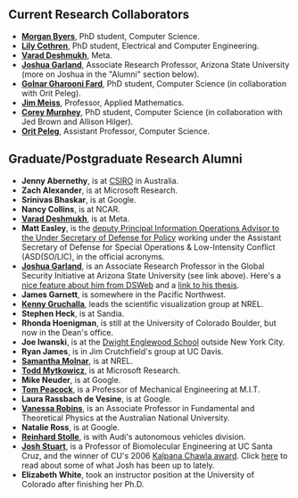 <div id='people'>
<h2> Current Research Collaborators</h2>
</div>

- [**Morgan Byers**](https://mbyers31.github.io), PhD student, Computer Science.
- [**Lily Cothren**](https://lilycothren.netlify.app), PhD student, Electrical and Computer Engineering.
- [**Varad Deshmukh**](http://vrd1243.github.io), Meta.
- [**Joshua Garland**](https://news.asu.edu/20220207-university-news-researcher-joins-asu-battle-disinformation), Associate Research Professor, Arizona State University (more on Joshua in the "Alumni" section below).
- [**Golnar Gharooni Fard**](http://ggfard.com), PhD student, Computer Science (in collaboration with Orit Peleg).
- [**Jim Meiss**](http://amath.colorado.edu/faculty/jdm/), Professor, Applied Mathematics.
- [**Corey Murphey**](https://clmurphey.github.io/), PhD student, Computer Science (in collaboration with Jed Brown and Allison Hilger).
- [**Orit Peleg**](https://www.colorado.edu/biofrontiers/orit-peleg), Assistant Professor, Computer Science.

<h2> Graduate/Postgraduate Research Alumni </h2>

- **Jenny Abernethy**, is at [CSIRO](http://www.csiro.au/) in Australia.
- **Zach Alexander**, is at Microsoft Research.
- **Srinivas Bhaskar**, is at Google.
- **Nancy Collins**, is at NCAR.
- [**Varad Deshmukh**](http://vrd1243.github.io), is at Meta.
- **Matt Easley**, is the [deputy Principal Information Operations Advisor to the Under Secretary of Defense for Policy](https://www.defense.gov/About/Biographies/Biography/Article/2950348/major-general-matthew-p-easley/) working under the Assistant Secretary of Defense for Special Operations & Low-Intensity Conflict (ASD(SO/LIC), in the official acronyms.
- [**Joshua Garland**](https://news.asu.edu/20220207-university-news-researcher-joins-asu-battle-disinformation), is an Associate Research Professor in the Global Security Initiative at Arizona State University (see link above). Here's a [nice feature about him from DSWeb](https://dsweb.siam.org/Students/StudentFeature/TabId/798/ArtMID/1990/ArticleID/1693/Student-Feature-Joshua-Garland.aspx) and a [link to his thesis](https://arxiv.org/abs/1805.07360).
- **James Garnett**, is somewhere in the Pacific Northwest.
- [**Kenny Gruchalla**](http://kenny.gruchalla.org), leads the scientific visualization group at NREL.
- **Stephen Heck**, is at Sandia.
- **Rhonda Hoenigman**, is still at the University of Colorado Boulder, but now in the Dean's office.
- **Joe Iwanski**, is at the [Dwight Englewood School](http://www.d-e.org) outside New York City.
- **Ryan James**, is in Jim Crutchfield's group at UC Davis.
- [**Samantha Molnar**](https://samanthamolnar.github.io/), is at NREL.
- [**Todd Mytkowicz**](http://research.microsoft.com/en-us/people/toddm/), is at Microsoft Research.
- **Mike Neuder**, is at Google.
- [**Tom Peacock**](http://web.mit.edu/peacocklab/), is a Professor of Mechanical Engineering at M.I.T.
- **Laura Rassbach de Vesine**, is at Google.
- [**Vanessa Robins**](http://people.physics.anu.edu.au/~vbr110/index.php), is an Associate Professor in Fundamental and Theoretical Physics at the Australian National University.
- **Natalie Ross**, is at Google.
- [**Reinhard Stolle**](http://www.ksl.stanford.edu/~stolle/), is with Audi's autonomous vehicles division.
- [**Josh Stuart**](https://sysbiowiki.soe.ucsc.edu), is a Professor of Biomolecular Engineering at UC Santa Cruz, and the winner of CU's 2006 [Kalpana Chawla award](http://engineering.colorado.edu/overview/Profiles/alumni-stuart.htm). Click [here](http://news.ucsc.edu/2011/06/ovarian-cancer-analysis.html) to read about some of what Josh has been up to lately.
- **Elizabeth White**, took an instructor position at the University of Colorado after finishing her Ph.D.

